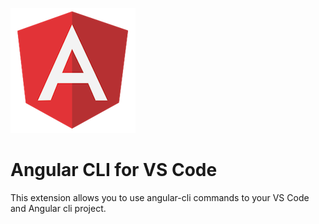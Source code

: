 ![](images/angular.jpg)
# Angular CLI for VS Code

This extension allows you to use angular-cli commands to your VS Code and Angular cli project.